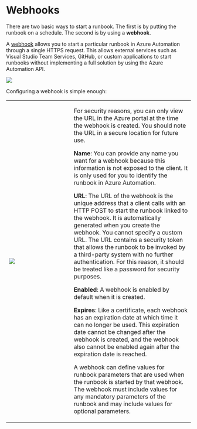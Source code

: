 # Webhooks  

There are two basic ways to start a runbook. The first is by putting the runbook on a schedule. The second is by using a **webhook**.

A [webhook](https://azure.microsoft.com/en-us/documentation/articles/automation-webhooks/) allows you to start a particular runbook in Azure Automation through a single HTTPS request. This allows external services such as Visual Studio Team Services, GitHub, or custom applications to start runbooks without implementing a full solution by using the Azure Automation API.

![]( ../../Linked_Image_Files/1.5.4.png)

Configuring a webhook is simple enough:

<table>
<tbody>
<tr>
<td width="35%">



![]( ../../Linked_Image_Files/1.5.5.png)

</td>
<td>


For security reasons, you can only view the URL in the Azure portal at the time the webhook is created. You should note the URL in a secure location for future use.

**Name**: You can provide any name you want for a webhook because this information is not exposed to the client. It is only used for you to identify the runbook in Azure Automation.

**URL**: The URL of the webhook is the unique address that a client calls with an HTTP POST to start the runbook linked to the webhook. It is automatically generated when you create the webhook. You cannot specify a custom URL. The URL contains a security token that allows the runbook to be invoked by a third-party system with no further authentication. For this reason, it should be treated like a password for security purposes.

**Enabled**: A webhook is enabled by default when it is created.

**Expires**: Like a certificate, each webhook has an expiration date at which time it can no longer be used. This expiration date cannot be changed after the webhook is created, and the webhook also cannot be enabled again after the expiration date is reached. 

A webhook can define values for runbook parameters that are used when the runbook is started by that webhook. The webhook must include values for any mandatory parameters of the runbook and may include values for optional parameters.

</td>
</tr>
</tbody>
</table>
